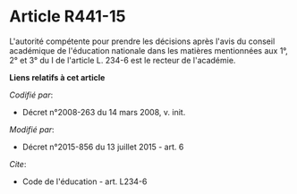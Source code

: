# Article R441-15

L'autorité compétente pour prendre les décisions après l'avis du conseil académique de l'éducation nationale dans les
matières mentionnées        aux 1°, 2° et 3° du I de l'article L. 234-6 est le recteur de l'académie.

**Liens relatifs à cet article**

_Codifié par_:

  - Décret n°2008-263 du 14 mars 2008, v. init.

_Modifié par_:

  - Décret n°2015-856 du 13 juillet 2015 - art. 6

_Cite_:

  - Code de l'éducation - art. L234-6

